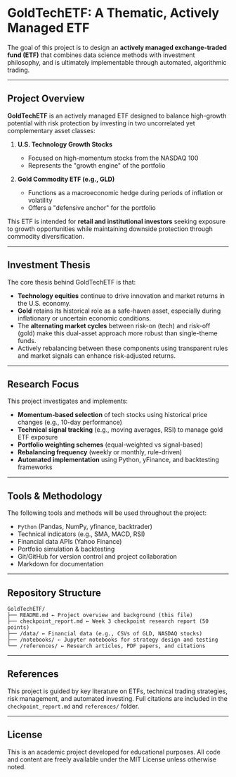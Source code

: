 # GoldTechETF: A Thematic, Actively Managed ETF

The goal of this project is to design an **actively managed exchange-traded fund (ETF)** that combines data science methods with investment philosophy, and is ultimately implementable through automated, algorithmic trading.

---

## Project Overview

**GoldTechETF** is an actively managed ETF designed to balance high-growth potential with risk protection by investing in two uncorrelated yet complementary asset classes:

1. **U.S. Technology Growth Stocks**  
   - Focused on high-momentum stocks from the NASDAQ 100
   - Represents the "growth engine" of the portfolio

2. **Gold Commodity ETF (e.g., GLD)**  
   - Functions as a macroeconomic hedge during periods of inflation or volatility
   - Offers a "defensive anchor" for the portfolio

This ETF is intended for **retail and institutional investors** seeking exposure to growth opportunities while maintaining downside protection through commodity diversification.

---

## Investment Thesis

The core thesis behind GoldTechETF is that:

- **Technology equities** continue to drive innovation and market returns in the U.S. economy.
- **Gold** retains its historical role as a safe-haven asset, especially during inflationary or uncertain economic conditions.
- The **alternating market cycles** between risk-on (tech) and risk-off (gold) make this dual-asset approach more robust than single-theme funds.
- Actively rebalancing between these components using transparent rules and market signals can enhance risk-adjusted returns.

---

## Research Focus

This project investigates and implements:

- **Momentum-based selection** of tech stocks using historical price changes (e.g., 10-day performance)
- **Technical signal tracking** (e.g., moving averages, RSI) to manage gold ETF exposure
- **Portfolio weighting schemes** (equal-weighted vs signal-based)
- **Rebalancing frequency** (weekly or monthly, rule-driven)
- **Automated implementation** using Python, yFinance, and backtesting frameworks

---

## Tools & Methodology

The following tools and methods will be used throughout the project:

- `Python` (Pandas, NumPy, yfinance, backtrader)
- Technical indicators (e.g., SMA, MACD, RSI)
- Financial data APIs (Yahoo Finance)
- Portfolio simulation & backtesting
- Git/GitHub for version control and project collaboration
- Markdown for documentation

---

## Repository Structure
```
GoldTechETF/
├── README.md ← Project overview and background (this file)
├── checkpoint_report.md ← Week 3 checkpoint research report (50 points)
├── /data/ ← Financial data (e.g., CSVs of GLD, NASDAQ stocks)
├── /notebooks/ ← Jupyter notebooks for strategy design and testing
└── /references/ ← Research articles, PDF papers, and citations
```
---

## References

This project is guided by key literature on ETFs, technical trading strategies, risk management, and automated investing. Full citations are included in the `checkpoint_report.md` and `references/` folder.

---

## License

This is an academic project developed for educational purposes. All code and content are freely available under the MIT License unless otherwise noted.

